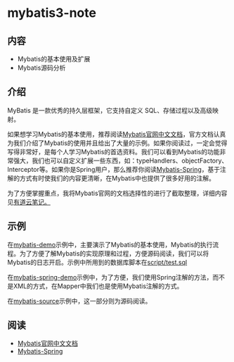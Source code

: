 # mybatis3-note

## 内容
* Mybatis的基本使用及扩展
* Mybatis源码分析

## 介绍
MyBatis 是一款优秀的持久层框架，它支持自定义 SQL、存储过程以及高级映射。

如果想学习Mybatis的基本使用，推荐阅读[Mybatis官网中文文档](https://mybatis.org/mybatis-3/zh/configuration.html#properties)，官方文档认真为我们介绍了Mybatis的使用并且给出了大量的示例。如果你阅读过，一定会觉得写得非常好，是每个人学习Mybatis的首选资料。我们可以看到Mybatis的功能非常强大，我们也可以自定义扩展一些东西，如：typeHandlers、objectFactory、Interceptor等。如果你是Spring用户，那么推荐你阅读[Mybatis-Spring](http://mybatis.org/spring/zh/getting-started.html)，基于注解的方式有时使我们的内容更清晰，在Mybatis中也提供了很多好用的注解。

为了方便掌握重点，我将Mybatis官网的文档选择性的进行了截取整理，详细内容见[有道云笔记。](http://note.youdao.com/noteshare?id=403a5a842f0751d825e19d4d8381b895&sub=2C6BC21BB2E74D1695002B219D9290B2)

## 示例

在[mybatis-demo](mybatis-demo)示例中，主要演示了Mybatis的基本使用，Mybatis的执行流程。为了方便了解Mybatis的实现原理和过程，方便源码阅读，我们可以将Mybatis的日志开启。示例中所用到的数据库脚本在[script/test.sql](script/test.sql)

在[mybatis-spring-demo](mybatis-spring-demo)示例中，为了方便，我们使用Spring注解的方法，而不是XML的方式，在Mapper中我们也是使用Mybatis注解的方式。

在[mybatis-source](mybatis-source)示例中，这一部分则为源码阅读。

## 阅读

* [Mybatis官网中文文档](https://mybatis.org/mybatis-3/zh/configuration.html#properties)
* [Mybatis-Spring](http://mybatis.org/spring/zh/getting-started.html)
